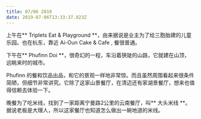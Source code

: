 ```yaml
---
title: 07/06 2019
date: 2019-07-06T13:33:37.023Z
---
```

上午在** Triplets Eat & Playground **，由来据说是业主为了给三胞胎建的儿童乐园。也在杭东，靠近 Ai-Oun Cake & Cafe , 餐很普通。

下午在** Phufinn Doi **，很奇幻的一程，车沿着狭陡的山路，它就建在山顶，远眺来时的城市。

Phufinn 的餐和饮品出品，和它的景观一样地非常惊。而且虽然周围看起来很条件简陋，但细节非常讲究。它除了这家山景餐厅，在清迈还有家湖景餐厅，想来也值得信赖去体验一下。

晚餐为了吃米线，找到了一家距离宁曼路2公里的云南餐厅，叫** 大头米线 **。据说老板是大理人，所以这家餐厅也知道怎么做出一碗地道的米线。
